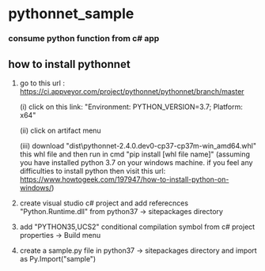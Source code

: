 # pythonnet_sample
### consume python function from c# app

how to install pythonnet
----------------------------

1. go to this url : https://ci.appveyor.com/project/pythonnet/pythonnet/branch/master
   
     (i) click on this link:  "Environment: PYTHON_VERSION=3.7; Platform: x64"
	 
	 (ii) click on artifact menu
	 
	 (iii) download "dist\pythonnet-2.4.0.dev0-cp37-cp37m-win_amd64.whl" this whl file and then run in cmd "pip install [whl file name]" (assuming you have installed python 3.7 on your windows machine. if you feel any difficulties to install python then visit this url: https://www.howtogeek.com/197947/how-to-install-python-on-windows/)
	 
	 
2. create visual studio c# project and add referecnces "Python.Runtime.dll"	  from python37 -> sitepackages directory

3. add "PYTHON35,UCS2" conditional compilation symbol from c# project properties -> Build menu

4. create a sample.py file in python37 -> sitepackages directory and import as  Py.Import("sample")
